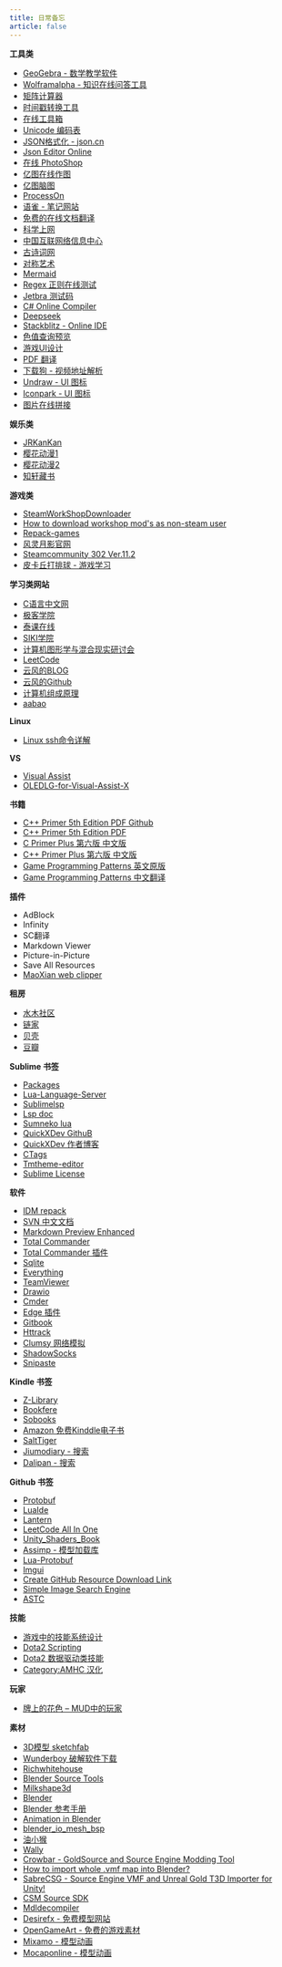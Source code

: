 ```yaml
---
title: 日常备忘
article: false
---
```


<!-- more -->

**工具类**

* [GeoGebra - 数学教学软件](https://www.geogebra.org/)
* [Wolframalpha - 知识在线问答工具](https://www.wolframalpha.com/)
* [矩阵计算器](https://www.shuxuele.com/algebra/matrix-calculator.html)
* [时间戳转换工具](https://tools.fun/timestamp.html)
* [在线工具箱](https://tool.lu/)
* [Unicode 编码表](https://home.unicode.org/)
* [JSON格式化 - json.cn](https://www.json.cn/#)
* [Json Editor Online](https://jsoneditoronline.org/#left=local.texixe&right=local.mefimo)
* [在线 PhotoShop](https://www.photopea.com/)
* [亿图在线作图](https://www.edrawmax.cn/online/zh/)
* [亿图脑图](https://mm.edrawsoft.cn/files)
* [ProcessOn](https://www.processon.com/login;jsessionid=393C2E77AEDC30473DC4FFF077210457.jvm1?backUrl=/diagraming/5d4cd3f4e4b0869fa40d98e0)
* [语雀 - 笔记网站](https://www.yuque.com/dashboard)
* [免费的在线文档翻译](https://www.onlinedoctranslator.com/zh-CN/translationform)
* [科学上网](https://github.com/zpshowhan/WebSiteUseful/tree/master/%E7%A7%91%E5%AD%A6%E4%B8%8A%E7%BD%91)
* [中国互联网络信息中心](http://www.cnnic.cn/)
* [古诗词网](https://www.gushiwen.cn/)
* [对称艺术](http://weavesilk.com/)
* [Mermaid](https://mermaid.js.org/intro/)
* [Regex 正则在线测试](https://regex101.com/)
* [Jetbra 测试码](https://3.jetbra.in/)
* [C# Online Compiler](https://www.programiz.com/csharp-programming/online-compiler/)
* [Deepseek](https://chat.deepseek.com/)
* [Stackblitz - Online IDE](https://stackblitz.com/)
* [色值查询预览](https://www.rocschool.com/tool/colorquery/)
* [游戏UI设计](https://www.gameuidatabase.com/index.php)
* [PDF 翻译](https://app.immersivetranslate.com/babel-doc/)
* [下载狗 - 视频地址解析](https://www.xiazaitool.com/)
* [Undraw - UI 图标](https://undraw.co/illustrations)
* [Iconpark - UI 图标](https://iconpark.oceanengine.com/official)
* [图片在线拼接](https://www.yeyulingfeng.com/tools/pintu.html)

**娱乐类**

* [JRKanKan](https://www.jrkankan.com/)
* [樱花动漫1](http://www.iyinghua.com/)
* [樱花动漫2](https://www.yhdm1.one/)
* [知轩藏书](https://zxcs.info/)

**游戏类**

* [SteamWorkShopDownloader](https://steamworkshopdownloader.io/)
* [How to download workshop mod's as non-steam user](https://ludeon.com/forums/index.php?topic=52498.0)
* [Repack-games](https://repack-games.com/)
* [风灵月影官网](https://flingtrainer.com/)
* [Steamcommunity 302 Ver.11.2](https://www.dogfight360.com/blog/686/)
* [皮卡丘打排球 - 游戏学习](https://gorisanson.github.io/pikachu-volleyball/zh/)

**学习类网站**

* [C语言中文网](http://c.biancheng.net/)
* [极客学院](https://www.jikexueyuan.com/)
* [泰课在线](https://www.taikr.com/)
* [SIKI学院](http://www.sikiedu.com/)
* [计算机图形学与混合现实研讨会](http://games-cn.org/)
* [LeetCode](https://leetcode-cn.com/)
* [云风的BLOG](https://blog.codingnow.com/)
* [云风的Github](https://github.com/cloudwu?tab=repositories)
* [计算机组成原理](https://www.icourses.cn/sCourse/course_6011.html)
* [aabao](https://aabao.github.io/)

**Linux**

* [Linux ssh命令详解](https://www.cnblogs.com/ftl1012/p/ssh.html)

**VS**

* [Visual Assist](https://www.wholetomato.com/downloads)
* [OLEDLG-for-Visual-Assist-X](https://github.com/lvtx/OLEDLG-for-Visual-Assist-X)

**书籍**

* [C++ Primer 5th Edition PDF Github](https://www.lunaticai.com/2020/08/c-plus-plus-primer-pdf.html)
* [C++ Primer 5th Edition PDF](https://github.com/yanshengjia/cpp-playground/blob/master/cpp-primer/resource/C%2B%2B%20Primer%20(5th%20Edition).pdf)
* [C Primer Plus 第六版 中文版](https://github.com/byterotate/Book/blob/master/C%2BPrimer%2BPlus%E7%AC%AC6%E7%89%88%E4%B8%AD%E6%96%87%E7%89%88.epub)
* [C++ Primer Plus 第六版 中文版](https://t00y.com/file/16058819-419486929)
* [Game Programming Patterns 英文原版](http://gameprogrammingpatterns.com/contents.html)
* [Game Programming Patterns 中文翻译](https://gpp.tkchu.me/)

**插件**

* AdBlock
* Infinity
* SC翻译
* Markdown Viewer
* Picture-in-Picture
* Save All Resources
* [MaoXian web clipper](https://github.com/mika-cn/maoxian-web-clipper)

**租房**

* [水木社区](https://www.mysmth.net/nForum/#!board/HouseRent)
* [链家](https://bj.lianjia.com/zufang/rt200600000001/)
* [贝壳](https://bj.zu.ke.com/zufang/shuangqiao/rt200600000001/)
* [豆瓣](http://uz.yurixu.com/manage/beijing.php)

**Sublime 书签**

* [Packages](https://github.com/sublimehq/Packages)
* [Lua-Language-Server](https://github.com/sumneko/lua-language-server)
* [Sublimelsp](https://github.com/sublimelsp)
* [Lsp doc](https://lsp.readthedocs.io/en/latest/#about-lsp)
* [Sumneko lua](https://marketplace.visualstudio.com/items?itemName=sumneko.lua)
* [QuickXDev GithuB](https://github.com/leitwolf/QuickXDev)
* [QuickXDev 作者博客](https://my.oschina.net/lonewolf)
* [CTags](https://github.com/SublimeText/CTags)
* [Tmtheme-editor](http://tmtheme-editor.herokuapp.com/#!/editor/theme/Monokai)
* [Sublime License](https://www.vcgsoft.com/sublime-text-2-x-3-x-universal-license-keys-collection-for-win-mac-lin-3211/)

**软件**

* [IDM repack](https://lrepacks.net/repaki-programm-dlya-interneta/56-internet-download-manager-repack.html)
* [SVN 中文文档](https://tortoisesvn.net/docs/release/TortoiseSVN_zh_CN/index.html)
* [Markdown Preview Enhanced](https://shd101wyy.github.io/markdown-preview-enhanced/#/zh-cn/)
* [Total Commander](https://www.ghisler.com/)
* [Total Commander 插件](http://totalcmd.net/directory/lister.html)
* [Sqlite](https://www.sqlite.org/download.html)
* [Everything ](https://www.voidtools.com/zh-cn/downloads/)
* [TeamViewer](https://login.teamviewer.com/LogOn)
* [Drawio](https://github.com/jgraph/drawio)
* [Cmder](https://cmder.net/)
* [Edge 插件](https://microsoftedge.microsoft.com/addons/Microsoft-Edge-Extensions-Home?hl=zh-CN)
* [Gitbook](https://www.gitbook.com/)
* [Httrack](http://www.httrack.com/page/2/en/index.html)
* [Clumsy 网络模拟](http://jagt.github.io/clumsy/index.html)
* [ShadowSocks](https://github.com/shadowsocks)
* [Snipaste](https://www.snipaste.com/)

**Kindle 书签**

* [Z-Library](https://ur.pb1lib.org/)
* [Bookfere](https://bookfere.com/dict)
* [Sobooks](https://sobooks.cc/)
* [Amazon 免费Kinddle电子书](https://www.amazon.cn/Kindle%E5%85%8D%E8%B4%B9%E7%94%B5%E5%AD%90%E4%B9%A6/b/ref=amb_link_14?ie=UTF8&node=116175071&pf_rd_m=A1AJ19PSB66TGU&pf_rd_s=merchandised-search-top-2&pf_rd_r=5Y8FVE9YBR1ZTP9TXD1W&pf_rd_r=5Y8FVE9YBR1ZTP9TXD1W&pf_rd_t=101&pf_rd_p=e6f3f32e-c691-4bca-80de-ee815b8402c9&pf_rd_p=e6f3f32e-c691-4bca-80de-ee815b8402c9&pf_rd_i=116169071)
* [SaltTiger](https://salttiger.com/)
* [Jiumodiary - 搜索](https://www.jiumodiary.com/)
* [Dalipan - 搜索](https://www.dalipan.com/#/)

**Github 书签**

* [Protobuf](https://github.com/protocolbuffers/protobuf)
* [LuaIde](https://github.com/k0204/LuaIde/)
* [Lantern](https://github.com/getlantern/lantern)
* [LeetCode All In One](https://github.com/grandyang/leetcode)
* [Unity_Shaders_Book](https://github.com/candycat1992/Unity_Shaders_Book)
* [Assimp - 模型加载库](https://github.com/assimp/assimp) 
* [Lua-Protobuf](https://github.com/starwing/lua-protobuf)
* [Imgui](https://github.com/ocornut/imgui)
* [Create GitHub Resource Download Link](https://minhaskamal.github.io/DownGit/#/home?url=https:%2F%2Fgithub.com%2Fbouletmarc%2Fhl2_ep2_content%2Ftree%2Fmaster%2Fmodels%2Fprops_vehicles)
* [Simple Image Search Engine](https://github.com/matsui528/sis)
* [ASTC](https://github.com/ARM-software/astc-encoder)

**技能**

* [游戏中的技能系统设计](https://zhuanlan.zhihu.com/p/83817526)
* [Dota2 Scripting](https://developer.valvesoftware.com/wiki/Dota_2_Workshop_Tools/Scripting)
* [Dota2 数据驱动类技能](https://developer.valvesoftware.com/wiki/Dota_2_Workshop_Tools:zh-cn/Scripting:zh-cn/Abilities_Data_Driven:zh-cn)
* [Category:AMHC 汉化](https://developer.valvesoftware.com/wiki/Category:AMHC_%E6%B1%89%E5%8C%96)

**玩家**

* [牌上的花色 – MUD中的玩家](http://www.skywind.me/resource/hcdsc.htm)

**素材**

* [3D模型 sketchfab](https://sketchfab.com/)
* [Wunderboy 破解软件下载](https://www.wunderboy.org/)
* [Richwhitehouse](https://richwhitehouse.com/index.php?content=inc_projects.php)
* [Blender Source Tools](https://steamreview.org/BlenderSourceTools/)
* [Milkshape3d](http://www.milkshape3d.com/)
* [Blender](https://www.blender.org/)
* [Blender 参考手册](https://docs.blender.org/manual/zh-hans/latest/)
* [Animation in Blender](https://developer.valvesoftware.com/wiki/Animation_in_Blender)
* [blender_io_mesh_bsp](https://github.com/andyp123/blender_io_mesh_bsp)
* [油小猴](https://www.baiduyun.wiki/zh-cn/windows.html#_1-1-%E5%AE%89%E8%A3%85%E8%84%9A%E6%9C%AC%E7%AE%A1%E7%90%86%E5%99%A8tampermonkey)
* [Wally](https://gamebanana.com/tools/4774)
* [Crowbar - GoldSource and Source Engine Modding Tool](https://github.com/ZeqMacaw/Crowbar)
* [How to import whole .vmf map into Blender?](https://tf2maps.net/threads/how-to-import-whole-vmf-map-into-blender.35020/)
* [SabreCSG - Source Engine VMF and Unreal Gold T3D Importer for Unity!](https://forum.unity.com/threads/sabrecsg-source-engine-vmf-and-unreal-gold-t3d-importer-for-unity.532921/)
* [CSM Source SDK](https://csm.dev/forums/csm-source-sdk.69/)
* [Mdldecompiler](https://www.chaosincarnate.net/cannonfodder/mdldecompiler.php)
* [Desirefx - 免费模型网站](https://www.desirefx.me/)
* [OpenGameArt - 免费的游戏素材](https://opengameart.org/)
* [Mixamo - 模型动画](https://www.mixamo.com/#/)
* [Mocaponline - 模型动画](https://mocaponline.com/)